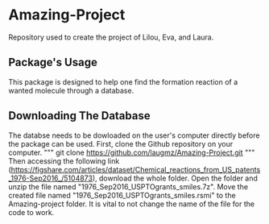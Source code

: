 # Amazing-Project
Repository used to create the project of Lilou, Eva, and Laura.

##  Package's Usage
This package is designed to help one find the formation reaction of a wanted molecule through a database.

## Downloading The Database
The databse needs to be dowloaded on the user's computer directly before the package can be used.
First, clone the Github repository on your computer.
"""
git clone https://github.com/laugmz/Amazing-Project.git
"""
Then accessing the following link (https://figshare.com/articles/dataset/Chemical_reactions_from_US_patents_1976-Sep2016_/5104873), download the whole folder.
Open the folder and unzip the file named "1976_Sep2016_USPTOgrants_smiles.7z". Move the created file named "1976_Sep2016_USPTOgrants_smiles.rsmi" to the Amazing-project folder. 
It is vital to not change the name of the file for the code to work.
